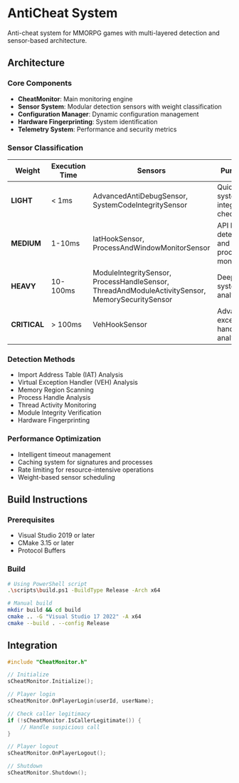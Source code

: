 # AntiCheat System

Anti-cheat system for MMORPG games with multi-layered detection and sensor-based architecture.

## Architecture

### Core Components
- **CheatMonitor**: Main monitoring engine
- **Sensor System**: Modular detection sensors with weight classification
- **Configuration Manager**: Dynamic configuration management
- **Hardware Fingerprinting**: System identification
- **Telemetry System**: Performance and security metrics

### Sensor Classification

| Weight | Execution Time | Sensors | Purpose |
|--------|----------------|---------|---------|
| **LIGHT** | < 1ms | AdvancedAntiDebugSensor, SystemCodeIntegritySensor | Quick system integrity checks |
| **MEDIUM** | 1-10ms | IatHookSensor, ProcessAndWindowMonitorSensor | API hook detection and process monitoring |
| **HEAVY** | 10-100ms | ModuleIntegritySensor, ProcessHandleSensor, ThreadAndModuleActivitySensor, MemorySecuritySensor | Deep system analysis |
| **CRITICAL** | > 100ms | VehHookSensor | Advanced exception handling analysis |

### Detection Methods
- Import Address Table (IAT) Analysis
- Virtual Exception Handler (VEH) Analysis
- Memory Region Scanning
- Process Handle Analysis
- Thread Activity Monitoring
- Module Integrity Verification
- Hardware Fingerprinting

### Performance Optimization
- Intelligent timeout management
- Caching system for signatures and processes
- Rate limiting for resource-intensive operations
- Weight-based sensor scheduling

## Build Instructions

### Prerequisites
- Visual Studio 2019 or later
- CMake 3.15 or later
- Protocol Buffers

### Build
```bash
# Using PowerShell script
.\scripts\build.ps1 -BuildType Release -Arch x64

# Manual build
mkdir build && cd build
cmake .. -G "Visual Studio 17 2022" -A x64
cmake --build . --config Release
```

## Integration

```cpp
#include "CheatMonitor.h"

// Initialize
sCheatMonitor.Initialize();

// Player login
sCheatMonitor.OnPlayerLogin(userId, userName);

// Check caller legitimacy
if (!sCheatMonitor.IsCallerLegitimate()) {
    // Handle suspicious call
}

// Player logout
sCheatMonitor.OnPlayerLogout();

// Shutdown
sCheatMonitor.Shutdown();
```